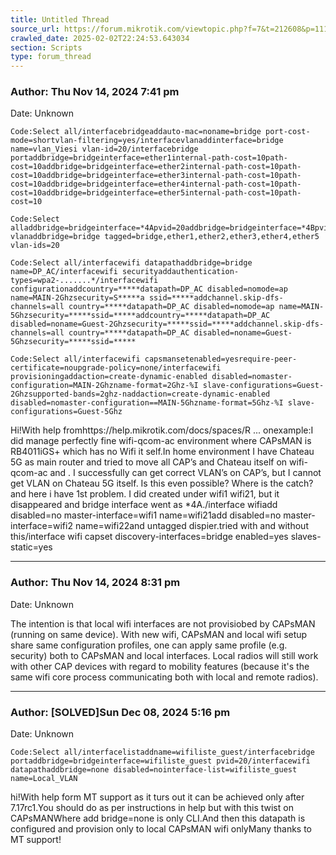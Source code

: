 ```yaml
---
title: Untitled Thread
source_url: https://forum.mikrotik.com/viewtopic.php?f=7&t=212608&p=1113588#p1113588
crawled_date: 2025-02-02T22:24:53.643034
section: Scripts
type: forum_thread
---
```


### Author: Thu Nov 14, 2024 7:41 pm
Date: Unknown

```
Code:Select all/interfacebridgeaddauto-mac=noname=bridge port-cost-mode=shortvlan-filtering=yes/interfacevlanaddinterface=bridge name=vlan_Viesi vlan-id=20/interfacebridge portaddbridge=bridgeinterface=ether1internal-path-cost=10path-cost=10addbridge=bridgeinterface=ether2internal-path-cost=10path-cost=10addbridge=bridgeinterface=ether3internal-path-cost=10path-cost=10addbridge=bridgeinterface=ether4internal-path-cost=10path-cost=10addbridge=bridgeinterface=ether5internal-path-cost=10path-cost=10
```

```
Code:Select alladdbridge=bridgeinterface=*4Apvid=20addbridge=bridgeinterface=*4Bpvid=20/interfacebridge vlanaddbridge=bridge tagged=bridge,ether1,ether2,ether3,ether4,ether5 vlan-ids=20
```

```
Code:Select all/interfacewifi datapathaddbridge=bridge name=DP_AC/interfacewifi securityaddauthentication-types=wpa2-.......*/interfacewifi configurationaddcountry=*****datapath=DP_AC disabled=nomode=ap name=MAIN-2Ghzsecurity=S*****a ssid=*****addchannel.skip-dfs-channels=all country=*****datapath=DP_AC disabled=nomode=ap name=MAIN-5Ghzsecurity=*****ssid=*****addcountry=*****datapath=DP_AC disabled=noname=Guest-2Ghzsecurity=*****ssid=*****addchannel.skip-dfs-channels=all country=*****datapath=DP_AC disabled=noname=Guest-5Ghzsecurity=*****ssid=*****
```

```
Code:Select all/interfacewifi capsmansetenabled=yesrequire-peer-certificate=noupgrade-policy=none/interfacewifi provisioningaddaction=create-dynamic-enabled disabled=nomaster-configuration=MAIN-2Ghzname-format=2Ghz-%I slave-configurations=Guest-2Ghzsupported-bands=2ghz-naddaction=create-dynamic-enabled disabled=nomaster-configuration==MAIN-5Ghzname-format=5Ghz-%I slave-configurations=Guest-5Ghz
```

Hi!With help fromhttps://help.mikrotik.com/docs/spaces/R ... onexample:I did manage perfectly fine wifi-qcom-ac environment where CAPsMAN is RB4011iGS+ which has no Wifi it self.In home environment I have Chateau 5G as main router and tried to move all CAP’s and Chateau itself on wifi-qcom-ac and . I successfully can get correct VLAN’s on CAP’s, but I cannot get VLAN on Chateau 5G itself. Is this even possible? Where is the catch?and here i have 1st problem. I did created under wifi1 wifi21, but it disappeared and bridge interface went as *4A./interface wifiadd disabled=no master-interface=wifi1 name=wifi21add disabled=no master-interface=wifi2 name=wifi22and untagged dispier.tried with and without this/interface wifi capset discovery-interfaces=bridge enabled=yes slaves-static=yes


---
### Author: Thu Nov 14, 2024 8:31 pm
Date: Unknown

The intention is that local wifi interfaces are not provisiobed by CAPsMAN (running on same device). With new wifi, CAPsMAN and local wifi setup share same configuration profiles, one can apply same profile (e.g. security) both to CAPsMAN and local interfaces. Local radios will still work with other CAP devices with regard to mobility features (because it's the same wifi core process communicating both with local and remote radios).


---
### Author: [SOLVED]Sun Dec 08, 2024 5:16 pm
Date: Unknown

```
Code:Select all/interfacelistaddname=wifiliste_guest/interfacebridge portaddbridge=bridgeinterface=wifiliste_guest pvid=20/interfacewifi datapathaddbridge=none disabled=nointerface-list=wifiliste_guest name=Local_VLAN
```

hi!With help form MT support as it turs out it can be achieved only after 7.17rc1.You should do as per instructions in help but with this twist on CAPsMANWhere add bridge=none is only CLI.And then this datapath is configured and provision only to local CAPsMAN wifi onlyMany thanks to MT support!

